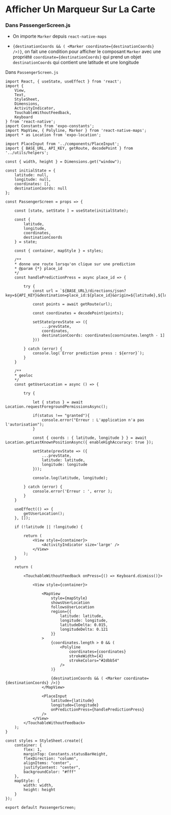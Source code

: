 # Afficher Un Marqueur Sur La Carte


### Dans PassengerScreen.js

- On importe `Marker` depuis `react-native-maps`

- `{destinationCoords && ( <Marker coordinate={destinationCoords} />)}`, on fait une condition pour afficher le composant `Marker` avec une propriété `coordinate={destinationCoords}` qui prend un objet `destinationCoords` qui contient une latitude et une longitude

Dans `PassengerScreen.js`

    import React, { useState, useEffect } from 'react';
    import { 
        View,
        Text,
        StyleSheet,
        Dimensions,
        ActivityIndicator,
        TouchableWithoutFeedback,
        Keyboard
    } from 'react-native';
    import Constants from 'expo-constants';
    import MapView, { Polyline, Marker } from 'react-native-maps';
    import * as Location from 'expo-location';

    import PlaceInput from '../components/PlaceInput';
    import { BASE_URL, API_KEY, getRoute, decodePoint } from '../utils/helpers';

    const { width, height } = Dimensions.get("window");

    const initialState = { 
        latitude: null, 
        longitude: null,
        coordinates: [],
        destinationCoords: null 
    };

    const PassengerScreen = props => {

        const [state, setState ] = useState(initialState);

        const { 
            latitude, 
            longitude,
            coordinates,
            destinationCoords 
        } = state;

        const { container, mapStyle } = styles;

        /**
        * donne une route lorsqu'on clique sur une prediction
        * @param {*} place_id 
        */
        const handlePredictionPress = async place_id => {

            try {
                const url = `${BASE_URL}/directions/json?key=${API_KEY}&destination=place_id:${place_id}&origin=${latitude},${longitude}`;

                const points = await getRoute(url);

                const coordinates = decodePoint(points);

                setState(prevState => ({
                    ...prevState,
                    coordinates,
                    destinationCoords: coordinates[coorninates.length - 1]
                }))

            } catch (error) {
                console.log(`Error prediction press : ${error}`);
            }
        }

        /**
        * geoloc
        */
        const getUserLocation = async () => {

            try {

                let { status } = await Location.requestForegroundPermissionsAsync();

                if(status !== "granted"){
                    console.error("Erreur : L'application n'a pas l'autorisation");
                }

                const { coords : { latitude, longitude } } = await Location.getLastKnownPositionAsync({ enableHighAccuracy: true });

                setState(prevState => ({
                    ...prevState,
                    latitude: latitude,
                    longitude: longitude 
                }));

                console.log(latitude, longitude);
                
            } catch (error) {
                console.error('Erreur : ', error );
            }
        }

        useEffect(() => {
            getUserLocation();
        }, []);

        if (!latitude || !longitude) {
            
            return (
                <View style={container}>
                    <ActivityIndicator size='large' />
                </View>
            );
        }

        return (

            <TouchableWithoutFeedback onPress={() => Keyboard.dismiss()}>

                <View style={container}>

                    <MapView 
                        style={mapStyle} 
                        showsUserLocation
                        followsUserLocation
                        region={{
                            latitude: latitude,
                            longitude: longitude,
                            latitudeDelta: 0.015,
                            longitudeDelta: 0.121
                        }}
                    >
                        {coordinates.length > 0 && (
                            <Polyline 
                                coordinates={coordinates}
                                strokeWidth={4}
                                strokeColors="#2dbb54"
                            />
                        )}

                        {destinationCoords && ( <Marker coordinate={destinationCoords} />)}
                    </MapView>

                    <PlaceInput 
                        latitude={latitude} 
                        longitude={longitude}
                        onPredictionPress={handlePredictionPress}
                    />
                </View>
            </TouchableWithoutFeedback>
        );
    }

    const styles = StyleSheet.create({
        container: {
            flex: 1,
            marginTop: Constants.statusBarHeight,
            flexDirection: "column",
            alignItems: "center",
            justifyContent: "center",
            backgroundColor: "#fff"
        },
        mapStyle: {
            width: width,
            height: height
        }
    });

    export default PassengerScreen;